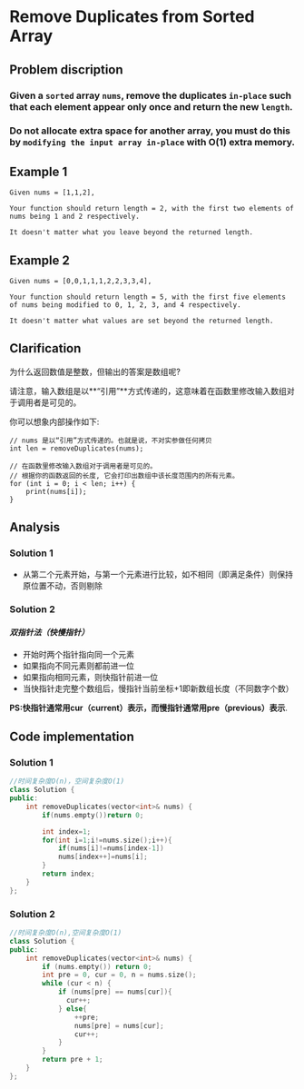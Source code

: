 Remove Duplicates from Sorted Array
====
Problem discription
----
### Given a `sorted` array `nums`, remove the duplicates `in-place` such that each element appear only once and return the new `length`.<br>

### Do not allocate extra space for another array, you must do this by `modifying the input array in-place` with O(1) extra memory.<br>

Example 1
----
    Given nums = [1,1,2],

    Your function should return length = 2, with the first two elements of nums being 1 and 2 respectively.

    It doesn't matter what you leave beyond the returned length.
    
Example 2
----
    Given nums = [0,0,1,1,1,2,2,3,3,4],

    Your function should return length = 5, with the first five elements of nums being modified to 0, 1, 2, 3, and 4 respectively.

    It doesn't matter what values are set beyond the returned length.
    
## Clarification
为什么返回数值是整数，但输出的答案是数组呢?

请注意，输入数组是以**“引用”**方式传递的，这意味着在函数里修改输入数组对于调用者是可见的。

你可以想象内部操作如下:

```
// nums 是以“引用”方式传递的。也就是说，不对实参做任何拷贝
int len = removeDuplicates(nums);

// 在函数里修改输入数组对于调用者是可见的。
// 根据你的函数返回的长度, 它会打印出数组中该长度范围内的所有元素。
for (int i = 0; i < len; i++) {
    print(nums[i]);
}
```

Analysis
----
### Solution 1

* 从第二个元素开始，与第一个元素进行比较，如不相同（即满足条件）则保持原位置不动，否则剔除

### Solution 2

#### *双指针法（快慢指针）*
* 开始时两个指针指向同一个元素
* 如果指向不同元素则都前进一位
* 如果指向相同元素，则快指针前进一位
* 当快指针走完整个数组后，慢指针当前坐标+1即新数组长度（不同数字个数）

**PS:快指针通常用cur（current）表示，而慢指针通常用pre（previous）表示**.

## Code implementation

### Solution 1
```cpp
//时间复杂度O(n)，空间复杂度O(1)
class Solution {
public:
    int removeDuplicates(vector<int>& nums) {
        if(nums.empty())return 0;

        int index=1;
        for(int i=1;i!=nums.size();i++){
            if(nums[i]!=nums[index-1])
            nums[index++]=nums[i];
        }
        return index;
    }
};
```

### Solution 2
```cpp
//时间复杂度O(n),空间复杂度O(1)
class Solution {
public:
    int removeDuplicates(vector<int>& nums) {
        if (nums.empty()) return 0;
        int pre = 0, cur = 0, n = nums.size();
        while (cur < n) {
            if (nums[pre] == nums[cur]){
              cur++;  
            } else{
                ++pre;
                nums[pre] = nums[cur];
                cur++;
            } 
        }
        return pre + 1;
    }
};
```
